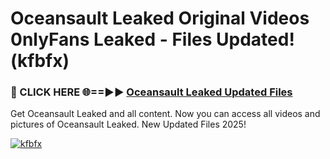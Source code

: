# Oceansault Leaked Original Videos 0nlyFans Leaked - Files Updated! (kfbfx)

<h3>🔴 CLICK HERE 🌐==►► <a href="https://tinyurl.com/3hn5wdd3" rel="nofollow">Oceansault Leaked Updated Files</a></h3>

Get Oceansault Leaked and all content. Now you can access all videos and pictures of Oceansault Leaked. New Updated Files 2025!

[![kfbfx](https://i.imgur.com/4HnBqBT.gif)](https://tinyurl.com/3hn5wdd3)
